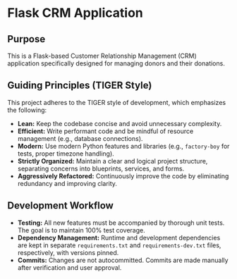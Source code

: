 # Flask CRM Application

## Purpose

This is a Flask-based Customer Relationship Management (CRM) application specifically designed for managing donors and their donations.

## Guiding Principles (TIGER Style)

This project adheres to the TIGER style of development, which emphasizes the following:

*   **Lean:** Keep the codebase concise and avoid unnecessary complexity.
*   **Efficient:** Write performant code and be mindful of resource management (e.g., database connections).
*   **Modern:** Use modern Python features and libraries (e.g., `factory-boy` for tests, proper timezone handling).
*   **Strictly Organized:** Maintain a clear and logical project structure, separating concerns into blueprints, services, and forms.
*   **Aggressively Refactored:** Continuously improve the code by eliminating redundancy and improving clarity.

## Development Workflow

*   **Testing:** All new features must be accompanied by thorough unit tests. The goal is to maintain 100% test coverage.
*   **Dependency Management:** Runtime and development dependencies are kept in separate `requirements.txt` and `requirements-dev.txt` files, respectively, with versions pinned.
*   **Commits:** Changes are not autocommitted. Commits are made manually after verification and user approval.
